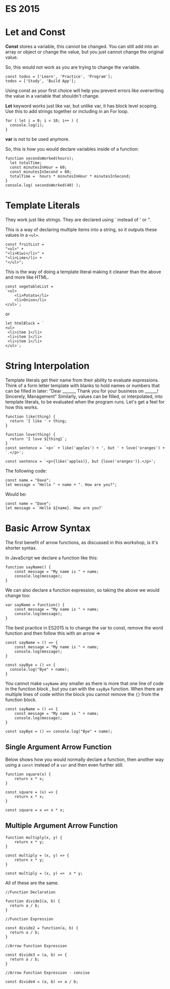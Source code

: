 # ES 2015

# Let and Const

**Const** stores a variable, this cannot be changed. You can still add into an array or object or change the value, but you just cannot change the original value.

So, this would not work as you are trying to change the variable.

```
const todos = ['Learn', 'Practice', 'Program'];
todos = ['Study', 'Build App'];
```

Using const as your first choice will help you prevent errors like overwriting the value in a variable that shouldn't change.

**Let** keyword works just like var, but unlike var, it has block level scoping. Use this to add strings together or including in an For loop.

```
for ( let i = 0; i < 10; i++ ) {
  console.log(i);
}
```

**var** is not to be used anymore. 

So, this is how you would declare variables inside of a function:

```
function secondsWorked(hours);
  let totalTime;
  const minutesInHour = 60;
  const minutesInSecond = 60;
  totalTime =  hours * minutesInHour * minutesInSecond; 
}
console.log( secondsWorked(40) );
```

# Template Literals

They work just like strings. They are declared using ` instead of ' or ".

This is a way of declaring multiple items into a string, so it outputs these values in a `<ul>`. 

```
const fruitList = 
"<ul>" +
"<li>Kiwi</li>" +
"<li>Lime</li> +
"</ul>";
```

This is the way of doing a template literal making it cleaner than the above and more like HTML.

```
const vegetableList = 
`<ul>
    <li>Potato</li>
    <li>Onion</li>
</ul>`;
```

or

```
let htmlBlock = `
<ul>
 <li>item 1</li>
 <li>item 1</li>
 <li>item 1</li>
</ul>`;
```

# String Interpolation

Template literals get their name from their ability to evaluate expressions. Think of a form letter template with blanks to hold names or numbers that can be filled in later: "Dear ______, Thank you for your business on ______! Sincerely, Management" Similarly, values can be filled, or interpolated, into template literals, to be evaluated when the program runs. Let's get a feel for how this works.

```
function like(thing) {
  return 'I like ' + thing;
}

function love(thing) {
  return 'I love ${thing}`;
}
const sentence = `<p>` + like('apples') + ', but ' + love('oranges') + `.</p>';

const sentence = `<p>{like('apples)}, but {love('oranges')}.</p>';
```

The following code:

```
const name = "Dave";
let message = "Hello " + name + ". How are you?";
```

Would be:

```
const name = "Dave";
let message = `Hello ${name}. How are you?`
```

# Basic Arrow Syntax

The first benefit of arrow functions, as discussed in this workshop, is it's shorter syntax.


In JavaScript we declare a function like this:

```
function sayName() {
    const message = "My name is " + name;
    console.log(message);
}
```

We can also declare a function expression, so taking the above we would change too:

```
var sayName = function() {
    const message = "My name is " + name;
    console.log(message);
}
```

The best practice in ES2015 is to change the var to const, remove the word function and then follow this with an arrow =>

```
const sayName = () => {
    const message = "My name is " + name;
    console.log(message);
}

const sayBye = () => {
  console.log("Bye" + name);
}
```

You cannot make `sayName` any smaller as there is more that one line of code in the function block , but you can with the `sayBye` function. When there are multiple lines of code within the block you cannot remove the `{}` from the function block.

```
const sayName = () => {
    const message = "My name is " + name;
    console.log(message);
}

const sayBye = () => console.log("Bye" + name);
```


## Single Argument Arrow Function

Below shows how you would normally declare a function, then another way using a `const` instead of a `var` and then even further still.

```
function square(x) {
    return x * x;
}

const square = (x) => {
    return x * x;
}

const square = x => x * x;
```


## Multiple Argument Arrow Function

```
function multiply(x, y) {
    return x * y;
}

const multiply = (x, y) => {
    return x * y;
}

const multiply = (x, y) =>  x * y;
```

All of these are the same.

```
//Function Declaration

function divide1(a, b) {
  return a / b; 
}

//Function Expression

const divide2 = function(a, b) {
  return a / b;
}

//Arrow Function Expression

const divide3 = (a, b) => {
  return a / b;
}

//Arrow Function Expression - concise

const divide4 = (a, b) => a / b;
```